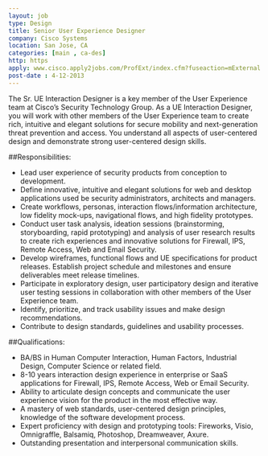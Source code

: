 ```yaml
---
layout: job
type: Design
title: Senior User Experience Designer
company: Cisco Systems
location: San Jose, CA
categories: [main , ca-des]
http: https
apply: www.cisco.apply2jobs.com/ProfExt/index.cfm?fuseaction=mExternal.showJob&RID=943185&CurrentPage=147
post-date : 4-12-2013
---
```


The Sr. UE Interaction Designer is a key member of the User Experience team at Cisco’s Security Technology Group. As a UE Interaction Designer, you will work with other members of the User Experience team to create rich, intuitive and elegant solutions for secure mobility and next-generation threat prevention and access. You understand all aspects of user-centered design and demonstrate strong user-centered design skills.

##Responsibilities:

* Lead user experience of security products from conception to development.
* Define innovative, intuitive and elegant solutions for web and desktop applications used be security administrators, architects and managers.
* Create workflows, personas, interaction flows/information architecture, low fidelity mock-ups, navigational flows, and high fidelity prototypes.
* Conduct user task analysis, ideation sessions (brainstorming, storyboarding, rapid prototyping) and analysis of user research results to create rich experiences and innovative solutions for Firewall, IPS, Remote Access, Web and Email Security.
* Develop wireframes, functional flows and UE specifications for product releases. Establish project schedule and milestones and ensure deliverables meet release timelines.
* Participate in exploratory design, user participatory design and iterative user testing sessions in collaboration with other members of the User Experience team.
* Identify, prioritize, and track usability issues and make design recommendations.
* Contribute to design standards, guidelines and usability processes.

##Qualifications:

* BA/BS in Human Computer Interaction, Human Factors, Industrial Design, Computer Science or related field.
* 8-10 years interaction design experience in enterprise or SaaS applications for Firewall, IPS, Remote Access, Web or Email Security.
* Ability to articulate design concepts and communicate the user experience vision for the product in the most effective way.
* A mastery of web standards, user-centered design principles, knowledge of the software development process.
* Expert proficiency with design and prototyping tools: Fireworks, Visio, Omnigraffle, Balsamiq, Photoshop, Dreamweaver, Axure.
* Outstanding presentation and interpersonal communication skills.